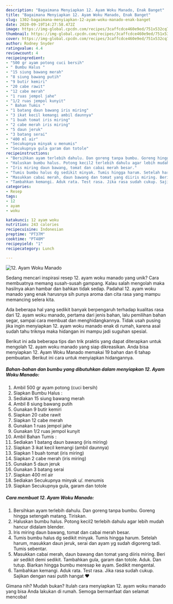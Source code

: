 ```yaml
---
description: "Bagaimana Menyiapkan 12. Ayam Woku Manado, Enak Banget"
title: "Bagaimana Menyiapkan 12. Ayam Woku Manado, Enak Banget"
slug: 1302-bagaimana-menyiapkan-12-ayam-woku-manado-enak-banget
date: 2020-09-19T14:27:58.472Z
image: https://img-global.cpcdn.com/recipes/3caffcdce460e9ed/751x532cq70/12-ayam-woku-manado-foto-resep-utama.jpg
thumbnail: https://img-global.cpcdn.com/recipes/3caffcdce460e9ed/751x532cq70/12-ayam-woku-manado-foto-resep-utama.jpg
cover: https://img-global.cpcdn.com/recipes/3caffcdce460e9ed/751x532cq70/12-ayam-woku-manado-foto-resep-utama.jpg
author: Rodney Snyder
ratingvalue: 4.4
reviewcount: 4
recipeingredient:
- "500 gr ayam potong cuci bersih"
- " Bumbu Halus "
- "15 siung bawang merah"
- "8 siung bawang putih"
- "9 butir kemiri"
- "20 cabe rawit"
- "12 cabe merah"
- "1 ruas jempol jahe"
- "1/2 ruas jempol kunyit"
- " Bahan Tumis "
- "1 batang daun bawang iris miring"
- "3 ikat kecil kemangi ambil daunnya"
- "1 buah tomat iris miring"
- "2 cabe merah iris miring"
- "5 daun jeruk"
- "3 batang serai"
- "400 ml air"
- "Secukupnya minyak u menumis"
- "Secukupnya gula garam dan totole"
recipeinstructions:
- "Bersihkan ayam terlebih dahulu. Dan goreng tanpa bumbu. Goreng hingga setengah matang. Tiriskan."
- "Haluskan bumbu halus. Potong kecil2 terlebih dahulu agar lebih mudah hancur didalam blender."
- "Iris miring daun bawang, tomat dan cabai merah besar."
- "Tumis bumbu halus dg sedikit minyak. Tumis hingga harum. Setelah harum, masukkan daun jeruk, serai dan ayam yg sudah digoreng tadi. Tumis sebentar."
- "Masukkan cabai merah, daun bawang dan tomat yang diiris miring. Beri air sedikit demi sedikit. Tambahkan gula, garam dan totole. Aduk. Dan tutup. Biarkan hingga bumbu meresap ke ayam. Sedikit mengental."
- "Tambahkan kemangi. Aduk rata. Test rasa. Jika rasa sudah cukup. Sajikan dengan nasi putih hangat ♥️"
categories:
- Resep
tags:
- 12
- ayam
- woku

katakunci: 12 ayam woku 
nutrition: 243 calories
recipecuisine: Indonesian
preptime: "PT37M"
cooktime: "PT48M"
recipeyield: "1"
recipecategory: Lunch

---
```



![12. Ayam Woku Manado](https://img-global.cpcdn.com/recipes/3caffcdce460e9ed/751x532cq70/12-ayam-woku-manado-foto-resep-utama.jpg)

Sedang mencari inspirasi resep 12. ayam woku manado yang unik? Cara membuatnya memang susah-susah gampang. Kalau salah mengolah maka hasilnya akan hambar dan bahkan tidak sedap. Padahal 12. ayam woku manado yang enak harusnya sih punya aroma dan cita rasa yang mampu memancing selera kita.

Ada beberapa hal yang sedikit banyak berpengaruh terhadap kualitas rasa dari 12. ayam woku manado, pertama dari jenis bahan, lalu pemilihan bahan segar, sampai cara membuat dan menghidangkannya. Tidak usah pusing jika ingin menyiapkan 12. ayam woku manado enak di rumah, karena asal sudah tahu triknya maka hidangan ini mampu jadi suguhan spesial.




Berikut ini ada beberapa tips dan trik praktis yang dapat diterapkan untuk mengolah 12. ayam woku manado yang siap dikreasikan. Anda bisa menyiapkan 12. Ayam Woku Manado memakai 19 bahan dan 6 tahap pembuatan. Berikut ini cara untuk menyiapkan hidangannya.

<!--inarticleads1-->

##### Bahan-bahan dan bumbu yang dibutuhkan dalam menyiapkan 12. Ayam Woku Manado:

1. Ambil 500 gr ayam potong (cuci bersih)
1. Siapkan  Bumbu Halus :
1. Sediakan 15 siung bawang merah
1. Ambil 8 siung bawang putih
1. Gunakan 9 butir kemiri
1. Siapkan 20 cabe rawit
1. Siapkan 12 cabe merah
1. Gunakan 1 ruas jempol jahe
1. Gunakan 1/2 ruas jempol kunyit
1. Ambil  Bahan Tumis :
1. Sediakan 1 batang daun bawang (iris miring)
1. Siapkan 3 ikat kecil kemangi (ambil daunnya)
1. Siapkan 1 buah tomat (iris miring)
1. Siapkan 2 cabe merah (iris miring)
1. Gunakan 5 daun jeruk
1. Gunakan 3 batang serai
1. Siapkan 400 ml air
1. Sediakan Secukupnya minyak u/. menumis
1. Siapkan Secukupnya gula, garam dan totole




<!--inarticleads2-->

##### Cara membuat 12. Ayam Woku Manado:

1. Bersihkan ayam terlebih dahulu. Dan goreng tanpa bumbu. Goreng hingga setengah matang. Tiriskan.
1. Haluskan bumbu halus. Potong kecil2 terlebih dahulu agar lebih mudah hancur didalam blender.
1. Iris miring daun bawang, tomat dan cabai merah besar.
1. Tumis bumbu halus dg sedikit minyak. Tumis hingga harum. Setelah harum, masukkan daun jeruk, serai dan ayam yg sudah digoreng tadi. Tumis sebentar.
1. Masukkan cabai merah, daun bawang dan tomat yang diiris miring. Beri air sedikit demi sedikit. Tambahkan gula, garam dan totole. Aduk. Dan tutup. Biarkan hingga bumbu meresap ke ayam. Sedikit mengental.
1. Tambahkan kemangi. Aduk rata. Test rasa. Jika rasa sudah cukup. Sajikan dengan nasi putih hangat ♥️




Gimana nih? Mudah bukan? Itulah cara menyiapkan 12. ayam woku manado yang bisa Anda lakukan di rumah. Semoga bermanfaat dan selamat mencoba!
